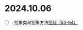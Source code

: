 # 2024.10.06
- [ ] : 抽象类和抽象方法[视频（83-94）](https://www.bilibili.com/video/BV1994y1r7uV?p=83&spm_id_from=pageDriver&vd_source=7aee4268dd89ef3eadf3db06a3a58c38)

